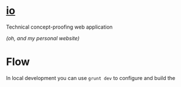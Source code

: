 # [**io**](http://bevacqua.io)

Technical concept-proofing web application

_(oh, and my personal website)_

# Flow

In local development you can use `grunt dev` to configure and build the 